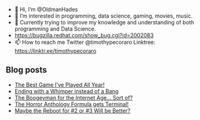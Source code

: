 - 👋 Hi, I’m @OldmanHades
- 👀 I’m interested in programming, data science, gaming, movies, music.
- 🌱 Currently trying to improve my knowledge and understanding of both programming and Data Science.
- https://bugzilla.redhat.com/show_bug.cgi?id=2002083
- 📫 How to reach me Twitter @timothypecoraro
Linktree: https://linktr.ee/timothypecoraro

## Blog posts
<!-- BLOG-POST-LIST:START -->
- [The Best Game I’ve Played All Year!](https://medium.com/@timothypecoraro/the-best-game-ive-played-all-year-987c6a109afa?source=rss-5097f5c9b801------2)
- [Ending with a Whimper instead of a Bang](https://medium.com/@timothypecoraro/ending-with-a-whimper-instead-of-a-bang-bdda983b1481?source=rss-5097f5c9b801------2)
- [The Boogeyman for the Internet Age… Sort of?](https://medium.com/@timothypecoraro/the-boogeyman-for-the-internet-age-sort-of-4a80da4f7143?source=rss-5097f5c9b801------2)
- [The Horror Anthology Formula gets Terminal!](https://medium.com/@timothypecoraro/the-horror-anthology-formula-gets-terminal-4399e4849cea?source=rss-5097f5c9b801------2)
- [Maybe the Reboot for #2 or #3 Will be Better?](https://medium.com/@timothypecoraro/maybe-the-reboot-for-2-or-3-will-be-better-88a49fc9a6b0?source=rss-5097f5c9b801------2)
<!-- BLOG-POST-LIST:END -->
